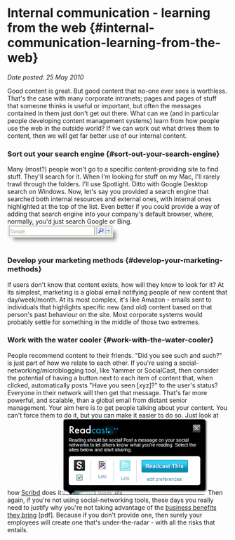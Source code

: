 # Internal communication - learning from the web {#internal-communication-learning-from-the-web}

_Date posted: 25 May 2010_

Good content is great. But good content that no-one ever sees is worthless. That's the case with many corporate intranets; pages and pages of stuff that someone thinks is useful or important, but often the messages contained in them just don't get out there. What can we (and in particular people developing content management systems) learn from how people use the web in the outside world? If we can work out what drives them to content, then we will get far better use of our internal content.

### Sort out your search engine {#sort-out-your-search-engine}

Many (most?) people won't go to a specific content-providing site to find stuff. They'll search for it. When I'm looking for stuff on my Mac, I'll rarely trawl through the folders. I'll use Spotlight. Ditto with Google Desktop search on Windows. Now, let's say you provided a search engine that searched both internal resources and external ones, with internal ones highlighted at the top of the list. Even better if you could provide a way of adding that search engine into your company's default browser, where, normally, you'd just search Google or Bing.[![search box](./exportlc.php_files/search_box.png "search box")](./exportlc.php_files/search_box.png)

### Develop your marketing methods {#develop-your-marketing-methods}

If users don't know that content exists, how will they know to look for it? At its simplest, marketing is a global email notifying people of new content that day/week/month. At its most complex, it's like Amazon - emails sent to individuals that highlights specific new (and old) content based on that person's past behaviour on the site. Most corporate systems would probably settle for something in the middle of those two extremes.

### Work with the water cooler {#work-with-the-water-cooler}

People recommend content to their friends. "Did you see such and such?" is just part of how we relate to each other. If you're using a social-networking/microblogging tool, like Yammer or SocialCast, then consider the potential of having a button next to each item of content that, when clicked, automatically posts "Have you seen [xyz]?" to the user's status? Everyone in their network will then get that message. That's far more powerful, and scalable, than a global email from distant senior management. Your aim here is to get people talking about your content. You can't force them to do it, but you can make it easier to do so. Just look at how [Scribd](http://www.scribd.com/) does it:[![](./exportlc.php_files/readcast.png)](./exportlc.php_files/readcast.png)Then again, if you're not using social-networking tools, these days you really need to justify why you're not taking advantage of the [business benefits they bring](http://socialcast.s3.amazonaws.com/corporate/downloads/Socialcast_cookbook.pdf) [pdf]. Because if you don't provide one, then surely your employees will create one that's under-the-radar - with all the risks that entails.